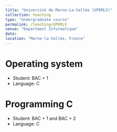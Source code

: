 ```yaml
---
title: "Université de Marne-La-Vallée (UPEMLV)"
collection: teaching
type: "Undergraduate course"
permalink: /teaching/UPEMLV
venue: "Department Informatique"
date:
location: "Marne-la-Vallée, France"
---
```


Operating system
======

* Student: BAC + 1
* Language: C

Programming C
======

* Student: BAC + 1 and BAC + 2
* Language: C

